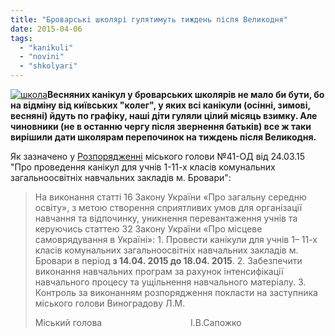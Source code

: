 ```yaml
---
title: "Броварські школярі гулятимуть тиждень після Великодня"
date: 2015-04-06
tags: 
  - "kanikuli"
  - "novini"
  - "shkolyari"
---
```


[![школа](https://mpz.brovary.org/wp-content/uploads/2013/02/shkola.jpg)](https://mpz.brovary.org/wp-content/uploads/2013/02/shkola.jpg)**Весняних канікул у броварських школярів не мало би бути, бо на відміну від київських "колег", у яких всі канікули (осінні, зимові, весняні) йдуть по графіку, наші діти гуляли цілий місяць взимку. Але чиновники (не в останню чергу після звернення батьків) все ж таки вирішили дати школярам перепочинок на тиждень після Великодня.**

Як зазначено у [Розпорядженні](http://www.brovary.kiev.ua/rozporyadzhennya-m%D1%96skogo-golovi-v%D1%96d-24032015-%E2%84%9641-od-pro-provedennya-kan%D1%96kul-dlya-uchn%D1%96v-1%E2%80%93-11-kh-kla) міського голови №41-ОД від 24.03.15 "Про проведення канікул для учнів 1-11-х класів комунальних загальноосвітніх навчальних закладів м. Бровари":

> На виконання статті 16 Закону України «Про загальну середню освіту», з метою створення сприятливих умов для організації навчання та відпочинку, уникнення перевантаження учнів та керуючись статтею 32 Закону України «Про місцеве самоврядування в Україні»: 1. Провести канікули для учнів 1– 11-х класів комунальних загальноосвітніх навчальних закладів м. Бровари в період **з 14.04. 2015 до 18.04. 2015**. 2. Забезпечити виконання навчальних програм за рахунок інтенсифікації навчального процесу та ущільнення навчального матеріалу. 3. Контроль за виконанням розпорядження покласти на заступника міського голови Виноградову Л.М.
> 
> Міський голова                                    І.В.Сапожко

